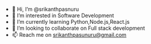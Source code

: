 - 👋 Hi, I’m @srikanthpasnuru
- 👀 I’m interested in Software Development
- 🌱 I’m currently learning Python,Node.js,React.js
- 💞️ I’m looking to collaborate on Full stack development
- 📫 Reach me on srikanthpasunuru@gmail.com

<!---
srikanthpasnuru/srikanthpasnuru is a ✨ special ✨ repository because its `README.md` (this file) appears on your GitHub profile.
You can click the Preview link to take a look at your changes.
--->
